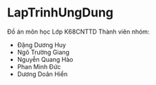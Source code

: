 # LapTrinhUngDung
Đồ án môn học Lớp K68CNTTD
Thành viên nhóm: 
  + Đặng Dương Huy
  + Ngô Trường Giang
  + Nguyễn Quang Hào
  + Phan Minh Đức
  + Dương Doãn Hiển
